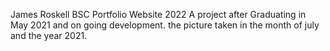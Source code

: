 James Roskell BSC
Portfolio
Website
2022
A project after Graduating in May 2021 
and on going development.
the picture taken in the month of july and the year  2021. 
